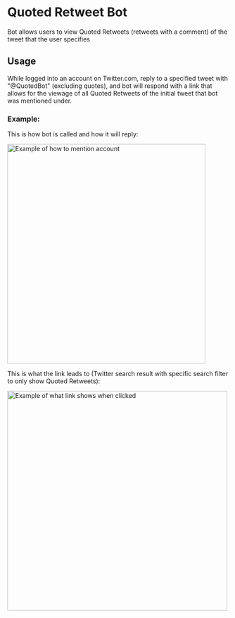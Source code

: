 # Quoted Retweet Bot

Bot allows users to view Quoted Retweets (retweets with a comment) of the tweet that the user specifies

## Usage

While logged into an account on Twitter.com, reply to a specified tweet with "@QuotedBot" (excluding quotes), and bot will respond with a link that allows for the viewage of all Quoted Retweets of the initial tweet that bot was mentioned under.

### Example:

This is how bot is called and how it will reply:

<img src = https://i.imgur.com/XuItWtm.png alt="Example of how to mention account" height="500" width="450" />

This is what the link leads to (Twitter search result with specific search filter to only show Quoted Retweets):

<img src = https://i.imgur.com/fS30wy4.png alt="Example of what link shows when clicked" height = "500" />
